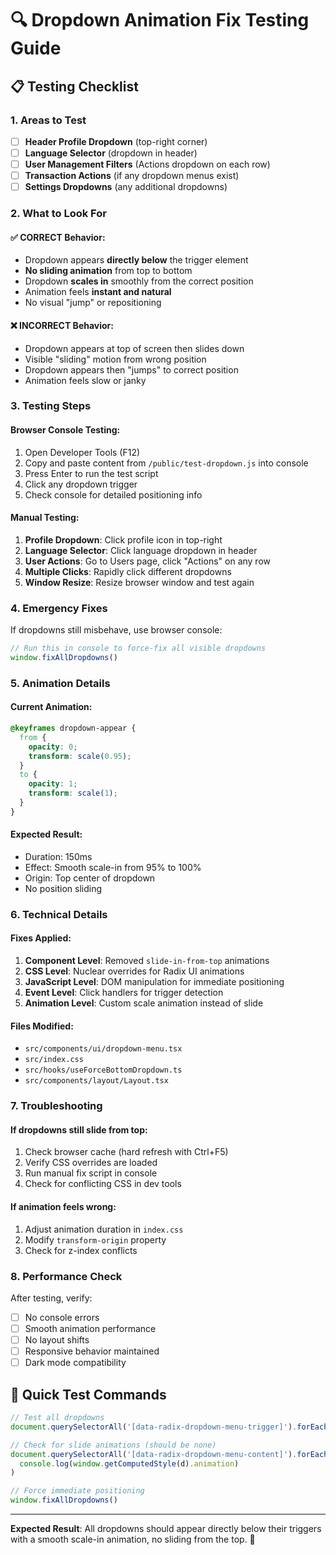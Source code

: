 # 🔍 Dropdown Animation Fix Testing Guide

## 📋 Testing Checklist

### 1. Areas to Test
- [ ] **Header Profile Dropdown** (top-right corner)
- [ ] **Language Selector** (dropdown in header)  
- [ ] **User Management Filters** (Actions dropdown on each row)
- [ ] **Transaction Actions** (if any dropdown menus exist)
- [ ] **Settings Dropdowns** (any additional dropdowns)

### 2. What to Look For

#### ✅ CORRECT Behavior:
- Dropdown appears **directly below** the trigger element
- **No sliding animation** from top to bottom
- Dropdown **scales in** smoothly from the correct position
- Animation feels **instant and natural**
- No visual "jump" or repositioning

#### ❌ INCORRECT Behavior:
- Dropdown appears at top of screen then slides down
- Visible "sliding" motion from wrong position
- Dropdown appears then "jumps" to correct position
- Animation feels slow or janky

### 3. Testing Steps

#### Browser Console Testing:
1. Open Developer Tools (F12)
2. Copy and paste content from `/public/test-dropdown.js` into console
3. Press Enter to run the test script
4. Click any dropdown trigger
5. Check console for detailed positioning info

#### Manual Testing:
1. **Profile Dropdown**: Click profile icon in top-right
2. **Language Selector**: Click language dropdown in header
3. **User Actions**: Go to Users page, click "Actions" on any row
4. **Multiple Clicks**: Rapidly click different dropdowns
5. **Window Resize**: Resize browser window and test again

### 4. Emergency Fixes

If dropdowns still misbehave, use browser console:
```javascript
// Run this in console to force-fix all visible dropdowns
window.fixAllDropdowns()
```

### 5. Animation Details

#### Current Animation:
```css
@keyframes dropdown-appear {
  from {
    opacity: 0;
    transform: scale(0.95);
  }
  to {
    opacity: 1;
    transform: scale(1);
  }
}
```

#### Expected Result:
- Duration: 150ms
- Effect: Smooth scale-in from 95% to 100%
- Origin: Top center of dropdown
- No position sliding

### 6. Technical Details

#### Fixes Applied:
1. **Component Level**: Removed `slide-in-from-top` animations
2. **CSS Level**: Nuclear overrides for Radix UI animations
3. **JavaScript Level**: DOM manipulation for immediate positioning
4. **Event Level**: Click handlers for trigger detection
5. **Animation Level**: Custom scale animation instead of slide

#### Files Modified:
- `src/components/ui/dropdown-menu.tsx`
- `src/index.css`
- `src/hooks/useForceBottomDropdown.ts`
- `src/components/layout/Layout.tsx`

### 7. Troubleshooting

#### If dropdowns still slide from top:
1. Check browser cache (hard refresh with Ctrl+F5)
2. Verify CSS overrides are loaded
3. Run manual fix script in console
4. Check for conflicting CSS in dev tools

#### If animation feels wrong:
1. Adjust animation duration in `index.css`
2. Modify `transform-origin` property
3. Check for z-index conflicts

### 8. Performance Check

After testing, verify:
- [ ] No console errors
- [ ] Smooth animation performance
- [ ] No layout shifts
- [ ] Responsive behavior maintained
- [ ] Dark mode compatibility

## 🚀 Quick Test Commands

```javascript
// Test all dropdowns
document.querySelectorAll('[data-radix-dropdown-menu-trigger]').forEach(t => console.log(t))

// Check for slide animations (should be none)
document.querySelectorAll('[data-radix-dropdown-menu-content]').forEach(d => 
  console.log(window.getComputedStyle(d).animation)
)

// Force immediate positioning
window.fixAllDropdowns()
```

---

**Expected Result**: All dropdowns should appear directly below their triggers with a smooth scale-in animation, no sliding from the top. 🎯